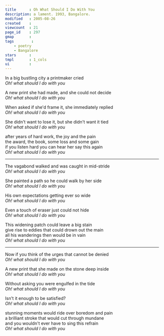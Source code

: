 ```yaml
---
title	   : Oh What Should I Do With You
description: a lament. 1993, Bangalore.
modified   : 2005-08-26
created    :
viewcount  : 21
page_id	   : 297
gmap	   :
tags        :
    - poetry
    - Bangalore
stars	   :
tmpl	   : 1_cols
ui		   :
---
```



In a big bustling city a printmaker cried  
*Oh! what should I do with you*  

A new print she had made, and she could not decide  
*Oh! what should I do with you*  

When asked if she'd frame it, she immediately replied  
*Oh! what should I do with you*  

She didn't want to lose it, but she didn't want it tied  
*Oh! what should I do with you*  

after years of hard work, the joy and the pain  
the award, the book, some loss and some gain  
if you listen hard you can hear her say this again  
*Oh! what should I do with you*

----

The vagabond walked and was caught in mid-stride  
*Oh! what should I do with you*  

She painted a path so he could walk by her side  
*Oh! what should I do with you*  

His own expectations getting ever so wide  
*Oh! what should I do with you*  

Even a touch of eraser just could not hide  
*Oh! what should I do with you*  

This widening patch could leave a big stain  
give rise to eddies that could drown out the main  
all his wanderings then would be in vain  
*Oh! what should I do with you*  

----

Now if you think of the urges that cannot be denied  
*Oh! what should I do with you*  

A new print that she made on the stone deep inside  
*Oh! what should I do with you*  

Without asking you were engulfed in the tide  
*Oh! what should I do with you*  

Isn't it enough to be satisfied?  
*Oh! what should I do with you*  

stunning moments would ride over boredom and pain  
a brilliant stroke that would cut through mundane  
and you wouldn't ever have to sing this refrain  
*Oh! what should I do with you*  
